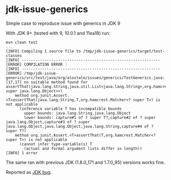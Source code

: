 # jdk-issue-generics
Simple case to reproduce issue with generics in JDK 9

With JDK 9+ (tested with 9, 10.0.1 and 11ea18) run:

```
mvn clean test
...
[INFO] Compiling 1 source file to /tmp/jdk-issue-generics/target/test-classes
[INFO] -------------------------------------------------------------
[ERROR] COMPILATION ERROR : 
[INFO] -------------------------------------------------------------
[ERROR] /tmp/jdk-issue-generics/src/test/java/org/alostale/issues/generics/TestGenerics.java:[17,17] no suitable method found for assertThat(java.lang.String,java.util.List<java.lang.String>,org.hamcrest.Matcher<java.lang.Iterable<? super java.lang.Object>>)
    method org.junit.Assert.<T>assertThat(java.lang.String,T,org.hamcrest.Matcher<? super T>) is not applicable
      (inference variable T has incompatible bounds
        upper bounds: java.lang.String,java.lang.Object
        lower bounds: capture#1 of ? super T?,capture#2 of ? super java.lang.Object,capture#3 of ? super java.lang.Object,java.lang.Object,java.lang.String,capture#4 of ? super T?)
    method org.junit.Assert.<T>assertThat(T,org.hamcrest.Matcher<? super T>) is not applicable
      (cannot infer type-variable(s) T
        (actual and formal argument lists differ in length))
[INFO] 1 error
```

The same ran with previous JDK (1.8.0_171 and 1.7.0_95) versions works fine.

Reported as [JDK bug](https://bugs.openjdk.java.net/browse/JDK-8206142).
